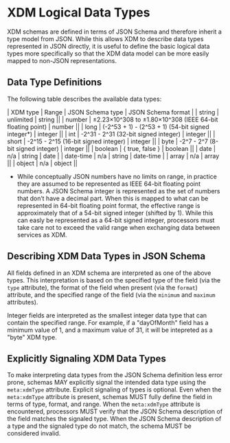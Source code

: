 # XDM Logical Data Types

XDM schemas are defined in terms of JSON Schema and therefore inherit a type model from JSON. While this allows XDM to describe data types represented in JSON directly, it is useful to define the basic logical data types more specifically so that the XDM data model can be more easily mapped to non-JSON representations.

## Data Type Definitions

The following table describes the available data types:

| XDM type | Range | JSON Schema type | JSON Schema format |
| string | unlimited | string ||
| number | ±2.23×10^308 to ±1.80×10^308 (IEEE 64-bit floating point) | number ||
| long | (-2^53 + 1) - (2^53 + 1) (54-bit signed integer\*) | integer ||
| int | -2^31 - 2^31 (32-bit signed integer) | integer ||
| short | -2^15 - 2^15 (16-bit signed integer) | integer ||
| byte | -2^7 - 2^7 (8-bit signed integer) | integer ||
| boolean | { true, false } | boolean ||
| date | n/a | string | date |
| date-time | n/a | string | date-time |
| array | n/a | array ||
| object | n/a | object ||

* While conceptually JSON numbers have no limits on range, in practice they are assumed to be represented as IEEE 64-bit floating point numbers. A JSON Schema integer is represented as the set of numbers that don’t have a decimal part. When this is mapped to what can be represented in 64-bit floating point format, the effective range is approximately that of a 54-bit signed integer (shifted by 1). While this can easly be represented as a 64-bit signed integer, processors must take care not to exceed the valid range when exchanging data between services as XDM.

## Describing XDM Data Types in JSON Schema

All fields defined in an XDM schema are interpreted as one of the above types. This interpretation is based on the specified type of the field (via the `type` attribute), the format of the field when present (via the `format`) attribute, and the specified range of the field (via the `minimum` and `maximum` attributes).

Integer fields are interpreted as the smallest integer data type that can contain the specified range. For example, if a "dayOfMonth" field has a minimum value of 1, and a maximum value of 31, it will be intepreted as a "byte" XDM type.

## Explicitly Signaling XDM Data Types

To make interpreting data types from the JSON Schema definition less error prone, schemas MAY explicitly signal the intended data type using the `meta:xdmType` attribute. Explicit signaling of types is optional. Even when the `meta:xdmType` attribute is present, schemas MUST fully define the field in terms of type, format, and range. When the `meta:xdmType` attribute is encountered, processors MUST verify that the JSON Schema description of the field matches the signaled type. When the JSON Schema description of a type and the signaled type do not match, the schema MUST be considered invalid.
